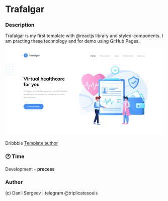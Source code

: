 # Trafalgar

### Description

Trafalgar is my first template with @reactjs library and styled-components. I am practing these technology and for demo using GitHub Pages.

![Promo Section](./src/assets/git.png)

Dribbble [Template author](https://dribbble.com/shots/12514026--FIGMA-FREEBIE-Landing-page-for-a-healthcare-startup)

### 🕐 Time

Development - **process**

### Author

(c) Danil Sergeev | telegram @triplicatesouls
